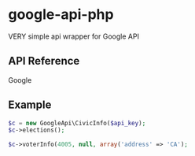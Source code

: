 google-api-php
============
VERY simple api wrapper for Google API

API Reference
-------------
Google

Example
-------
```php
$c = new GoogleApi\CivicInfo($api_key);
$c->elections();

$c->voterInfo(4005, null, array('address' => 'CA');
```